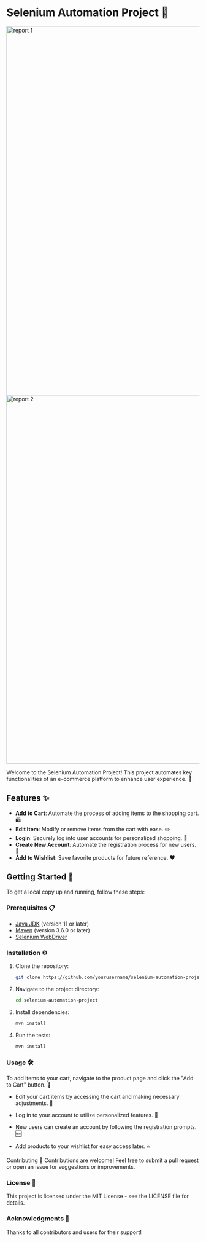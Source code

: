 # Selenium Automation Project 🚀
<img width="960" alt="report 1" src="https://github.com/user-attachments/assets/d60d4aa5-9900-4e90-bb99-13e384b755de" />
<img width="960" alt="report 2" src="https://github.com/user-attachments/assets/7e00daa2-d74b-48d3-ba9c-cd7f48eaf0ab" />



Welcome to the Selenium Automation Project! This project automates key functionalities of an e-commerce platform to enhance user experience. 🛒

## Features ✨

- **Add to Cart**: Automate the process of adding items to the shopping cart. 🛍️
- **Edit Item**: Modify or remove items from the cart with ease. ✏️
- **Login**: Securely log into user accounts for personalized shopping. 🔐
- **Create New Account**: Automate the registration process for new users. 📝
- **Add to Wishlist**: Save favorite products for future reference. ❤️

## Getting Started 🏁

To get a local copy up and running, follow these steps:

### Prerequisites 📋

- [Java JDK](https://www.oracle.com/java/technologies/javase-jdk11-downloads.html) (version 11 or later)
- [Maven](https://maven.apache.org/) (version 3.6.0 or later)
- [Selenium WebDriver](https://www.selenium.dev/downloads/)

### Installation ⚙️

1. Clone the repository:
   ```bash
   git clone https://github.com/yourusername/selenium-automation-project.git

2. Navigate to the project directory:
    ```bash
    cd selenium-automation-project
    
3. Install dependencies:
    ```bash
    mvn install
    
4. Run the tests:
   ```bash
   mvn install

### Usage 🛠️
To add items to your cart, navigate to the product page and click the "Add to Cart" button. 🛒

- Edit your cart items by accessing the cart and making necessary adjustments. 🔄

- Log in to your account to utilize personalized features. 👤

- New users can create an account by following the registration prompts. 🆕

- Add products to your wishlist for easy access later. ⭐

Contributing 🤝
Contributions are welcome! Feel free to submit a pull request or open an issue for suggestions or improvements.

### License 📄
This project is licensed under the MIT License - see the LICENSE file for details.

### Acknowledgments 🙏
Thanks to all contributors and users for their support!




